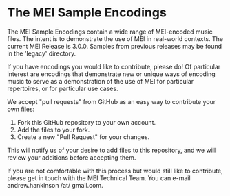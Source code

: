 # The MEI Sample Encodings

The MEI Sample Encodings contain a wide range of MEI-encoded music files. The intent is to demonstrate the use of MEI in real-world contexts. The current MEI Release is 3.0.0. Samples from previous releases may be found in the 'legacy' directory.

If you have encodings you would like to contribute, please do! Of particular interest are encodings that demonstrate new or unique ways of encoding music to serve as a demonstration of the use of MEI for particular repertoires, or for particular use cases.

We accept "pull requests" from GitHub as an easy way to contribute your own files:

 1. Fork this GitHub repository to your own account.
 2. Add the files to your fork.
 3. Create a new "Pull Request" for your changes.

This will notify us of your desire to add files to this repository, and we will review your additions before accepting them.

If you are not comfortable with this process but would still like to contribute, please get in touch with the MEI Technical Team. You can e-mail andrew.hankinson /at/ gmail.com.
